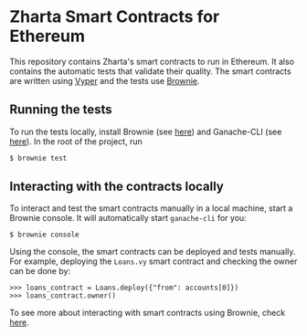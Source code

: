 # Zharta Smart Contracts for Ethereum

This repository contains Zharta's smart contracts to run in Ethereum. It also contains the automatic tests that validate their quality. The smart contracts are written using [Vyper](https://vyper.readthedocs.io/en/stable/toctree.html) and the tests use [Brownie](https://eth-brownie.readthedocs.io/en/stable/toctree.html).

## Running the tests

To run the tests locally, install Brownie (see [here](https://eth-brownie.readthedocs.io/en/stable/install.html)) and Ganache-CLI (see [here](https://www.npmjs.com/package/ganache-cli)). In the root of the project, run
```bash
$ brownie test
```

## Interacting with the contracts locally

To interact and test the smart contracts manually in a local machine, start a Brownie console. It will automatically start `ganache-cli` for you:
```
$ brownie console
```

Using the console, the smart contracts can be deployed and tests manually. For example, deploying the `Loans.vy` smart contract and checking the owner can be done by:
```
>>> loans_contract = Loans.deploy({"from": accounts[0]})
>>> loans_contract.owner()
```

To see more about interacting with smart contracts using Brownie, check [here](https://eth-brownie.readthedocs.io/en/stable/core-contracts.html).
